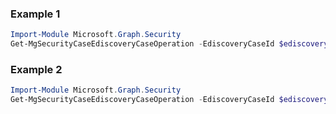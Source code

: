 ### Example 1
``` powershell
Import-Module Microsoft.Graph.Security
Get-MgSecurityCaseEdiscoveryCaseOperation -EdiscoveryCaseId $ediscoveryCaseId -CaseOperationId $caseOperationId
```
### Example 2
``` powershell
Import-Module Microsoft.Graph.Security
Get-MgSecurityCaseEdiscoveryCaseOperation -EdiscoveryCaseId $ediscoveryCaseId
```
